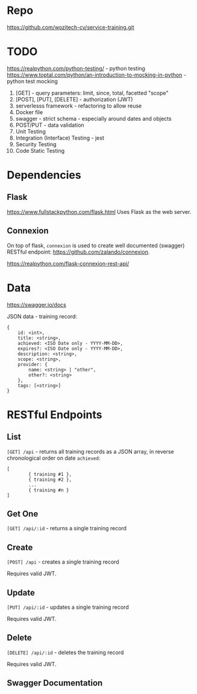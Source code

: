 <!-- TITLE: WOZiTech CV Training Service -->
<!-- SUBTITLE: python RESTful API -->

# Repo
https://github.com/wozitech-cv/service-training.git

# TODO
https://realpython.com/python-testing/ - python testing
https://www.toptal.com/python/an-introduction-to-mocking-in-python - python test mocking

1. [GET] - query parameters: limit, since, total, facetted "scope"
2. [POST], [PUT], [DELETE] - authorization (JWT)
3. serverlesss framework - refactoring to allow reuse
4. Docker file
5. swagger - strict schema - especially around dates and objects
6. POST/PUT - data validation
7. Unit Testing
8. Integration (Interface) Testing - jest
9. Security Testing
10. Code Static Testing

# Dependencies
## Flask
https://www.fullstackpython.com/flask.html
Uses Flask as the web server.

## Connexion
On top of flask, `connexion` is used to create well documented (swagger) RESTful endpoint: https://github.com/zalando/connexion.

https://realpython.com/flask-connexion-rest-api/

# Data
https://swagger.io/docs

JSON data - training record:
```
{
	id: <int>,
	title: <string>,
	achieved: <ISO Date only - YYYY-MM-DD>,
	expires?: <ISO Date only - YYYY-MM-DD>,
	description: <string>,
	scope: <string>,
	provider: {
		name: <string> | "other",
		other?: <string>
	},
	tags: [<string>]
}
```
# RESTful Endpoints
## List
`[GET] /api` - returns all training records as a JSON array, in reverse chronological order on date `achieved`:
```
[
		{ training #1 },
		{ training #2 },
		...
		{ training #n }
]
```

## Get One
`[GET] /api/:id` - returns a single training record

## Create
`[POST] /api` - creates a single training record

Requires valid JWT.

## Update
`[PUT] /api/:id` - updates a single training record

Requires valid JWT.

## Delete
`[DELETE] /api/:id` - deletes the training record

Requires valid JWT.

## Swagger Documentation